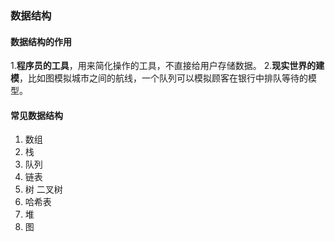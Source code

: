 ### 数据结构

#### 数据结构的作用
1.**程序员的工具**，用来简化操作的工具，不直接给用户存储数据。
2.**现实世界的建模**，比如图模拟城市之间的航线，一个队列可以模拟顾客在银行中排队等待的模型。

#### 常见数据结构
1. 数组
2. 栈
3. 队列
4. 链表
5. 树 二叉树
6. 哈希表
7. 堆
8. 图
